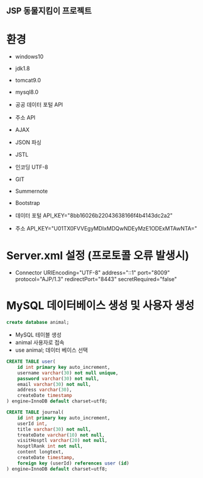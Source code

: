 ## JSP 동물지킴이 프로젝트

# 환경
- windows10
- jdk1.8
- tomcat9.0
- mysql8.0
- 공공 데이터 포털 API
- 주소 API
- AJAX
- JSON 파싱
- JSTL
- 인코딩 UTF-8
- GIT
- Summernote
- Bootstrap

- 데이터 포털 API_KEY="8bb16026b22043638166f4b4143dc2a2"
- 주소 API_KEY="U01TX0FVVEgyMDIxMDQwNDEyMzE1ODExMTAwNTA="

# Server.xml 설정 (프로토콜 오류 발생시)
- Connector URIEncoding="UTF-8" address="::1" port="8009" protocol="AJP/1.3" redirectPort="8443" secretRequired="false"

# MySQL 데이터베이스 생성 및 사용자 생성

```sql
create database animal;
```

- MySQL 테이블 생성
- animal 사용자로 접속
- use animal; 데이터 베이스 선택

```sql
CREATE TABLE user(
    id int primary key auto_increment,
    username varchar(30) not null unique,
    password varchar(30) not null,
    email varchar(30) not null,
    address varchar(30),
    createDate timestamp
) engine=InnoDB default charset=utf8;

CREATE TABLE journal(
    id int primary key auto_increment,
    userId int,
    title varchar(30) not null,
    treateDate varchar(10) not null,
    visitHosptl varchar(20) not null,
    hosptlRank int not null,
    content longtext,
    createDate timestamp,
    foreign key (userId) references user (id)
) engine=InnoDB default charset=utf8;
```